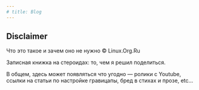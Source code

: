 ```yaml
---
# title: Blog
---
```


## Disclaimer

Что это такое и зачем оно не нужно © Linux.Org.Ru

Записная книжка на стероидах: то, чем я решил поделиться.

В общем, здесь может появляться что угодно — ролики с Youtube, ссылки на статьи по настройке гравицапы, бред в стихах и прозе, etc…
